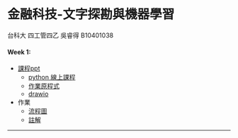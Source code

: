 
# 金融科技-文字探勘與機器學習

  台科大 四工管四乙 吳睿得 B10401038
   
#### Week 1: 
- [課程ppt](https://ppt.cc/fUjvPx)
  - [python 線上課程](https://cognitiveclass.ai/learn/data-science-with-python/)
  - [作業原程式](https://github.com/MiccWan/Political-News-Analysis)
  - [drawio](https://www.draw.io/)
- 作業
  - [流程圖](https://github.com/bryan051003/fin_project/blob/master/HW0/HW0.pdf)
  - [註解](https://github.com/bryan051003/fin_project/blob/master/HW0/HW0_new_talk_crawler.ipynb)
***
